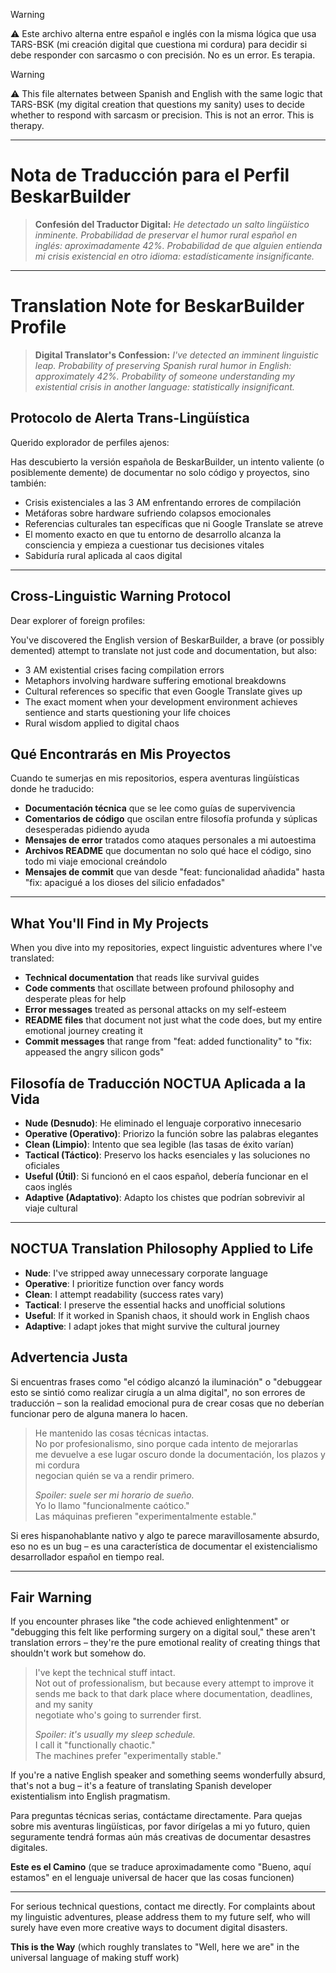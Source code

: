 >[!WARNING]
>⚠️ Este archivo alterna entre español e inglés con la misma lógica que usa TARS-BSK (mi creación digital que cuestiona mi cordura) para decidir si debe responder con sarcasmo o con precisión. No es un error. Es terapia.

>[!WARNING]
>⚠️ This file alternates between Spanish and English with the same logic that TARS-BSK (my digital creation that questions my sanity) uses to decide whether to respond with sarcasm or precision. This is not an error. This is therapy.

---
# Nota de Traducción para el Perfil BeskarBuilder

> **Confesión del Traductor Digital:** _He detectado un salto lingüístico inminente. Probabilidad de preservar el humor rural español en inglés: aproximadamente 42%. Probabilidad de que alguien entienda mi crisis existencial en otro idioma: estadísticamente insignificante._

---

# Translation Note for BeskarBuilder Profile

> **Digital Translator's Confession:** _I've detected an imminent linguistic leap. Probability of preserving Spanish rural humor in English: approximately 42%. Probability of someone understanding my existential crisis in another language: statistically insignificant._

## Protocolo de Alerta Trans-Lingüística

Querido explorador de perfiles ajenos:

Has descubierto la versión española de BeskarBuilder, un intento valiente (o posiblemente demente) de documentar no solo código y proyectos, sino también:

- Crisis existenciales a las 3 AM enfrentando errores de compilación
- Metáforas sobre hardware sufriendo colapsos emocionales
- Referencias culturales tan específicas que ni Google Translate se atreve
- El momento exacto en que tu entorno de desarrollo alcanza la consciencia y empieza a cuestionar tus decisiones vitales
- Sabiduría rural aplicada al caos digital

---

## Cross-Linguistic Warning Protocol

Dear explorer of foreign profiles:

You've discovered the English version of BeskarBuilder, a brave (or possibly demented) attempt to translate not just code and documentation, but also:

- 3 AM existential crises facing compilation errors
- Metaphors involving hardware suffering emotional breakdowns
- Cultural references so specific that even Google Translate gives up
- The exact moment when your development environment achieves sentience and starts questioning your life choices
- Rural wisdom applied to digital chaos

## Qué Encontrarás en Mis Proyectos

Cuando te sumerjas en mis repositorios, espera aventuras lingüísticas donde he traducido:

- **Documentación técnica** que se lee como guías de supervivencia
- **Comentarios de código** que oscilan entre filosofía profunda y súplicas desesperadas pidiendo ayuda
- **Mensajes de error** tratados como ataques personales a mi autoestima
- **Archivos README** que documentan no solo qué hace el código, sino todo mi viaje emocional creándolo
- **Mensajes de commit** que van desde "feat: funcionalidad añadida" hasta "fix: apacigué a los dioses del silicio enfadados"

---

## What You'll Find in My Projects

When you dive into my repositories, expect linguistic adventures where I've translated:

- **Technical documentation** that reads like survival guides
- **Code comments** that oscillate between profound philosophy and desperate pleas for help
- **Error messages** treated as personal attacks on my self-esteem
- **README files** that document not just what the code does, but my entire emotional journey creating it
- **Commit messages** that range from "feat: added functionality" to "fix: appeased the angry silicon gods"

## Filosofía de Traducción NOCTUA Aplicada a la Vida

- **Nude (Desnudo)**: He eliminado el lenguaje corporativo innecesario
- **Operative (Operativo)**: Priorizo la función sobre las palabras elegantes
- **Clean (Limpio)**: Intento que sea legible (las tasas de éxito varían)
- **Tactical (Táctico)**: Preservo los hacks esenciales y las soluciones no oficiales
- **Useful (Útil)**: Si funcionó en el caos español, debería funcionar en el caos inglés
- **Adaptive (Adaptativo)**: Adapto los chistes que podrían sobrevivir al viaje cultural

---

## NOCTUA Translation Philosophy Applied to Life

- **Nude**: I've stripped away unnecessary corporate language
- **Operative**: I prioritize function over fancy words
- **Clean**: I attempt readability (success rates vary)
- **Tactical**: I preserve the essential hacks and unofficial solutions
- **Useful**: If it worked in Spanish chaos, it should work in English chaos
- **Adaptive**: I adapt jokes that might survive the cultural journey

## Advertencia Justa

Si encuentras frases como "el código alcanzó la iluminación" o "debuggear esto se sintió como realizar cirugía a un alma digital", no son errores de traducción – son la realidad emocional pura de crear cosas que no deberían funcionar pero de alguna manera lo hacen.

> He mantenido las cosas técnicas intactas.  
> No por profesionalismo, sino porque cada intento de mejorarlas  
> me devuelve a ese lugar oscuro donde la documentación, los plazos y mi cordura  
> negocian quién se va a rendir primero.
> 
> _Spoiler: suele ser mi horario de sueño._  
> Yo lo llamo "funcionalmente caótico."  
> Las máquinas prefieren "experimentalmente estable."

Si eres hispanohablante nativo y algo te parece maravillosamente absurdo, eso no es un bug – es una característica de documentar el existencialismo desarrollador español en tiempo real.

---

## Fair Warning

If you encounter phrases like "the code achieved enlightenment" or "debugging this felt like performing surgery on a digital soul," these aren't translation errors – they're the pure emotional reality of creating things that shouldn't work but somehow do.

> I've kept the technical stuff intact.  
> Not out of professionalism, but because every attempt to improve it  
> sends me back to that dark place where documentation, deadlines, and my sanity  
> negotiate who's going to surrender first.
> 
> _Spoiler: it's usually my sleep schedule._  
> I call it "functionally chaotic."  
> The machines prefer "experimentally stable."

If you're a native English speaker and something seems wonderfully absurd, that's not a bug – it's a feature of translating Spanish developer existentialism into English pragmatism.

Para preguntas técnicas serias, contáctame directamente. Para quejas sobre mis aventuras lingüísticas, por favor dirígelas a mi yo futuro, quien seguramente tendrá formas aún más creativas de documentar desastres digitales.

**Este es el Camino** (que se traduce aproximadamente como "Bueno, aquí estamos" en el lenguaje universal de hacer que las cosas funcionen)

---

For serious technical questions, contact me directly. For complaints about my linguistic adventures, please address them to my future self, who will surely have even more creative ways to document digital disasters.

**This is the Way** (which roughly translates to "Well, here we are" in the universal language of making stuff work)